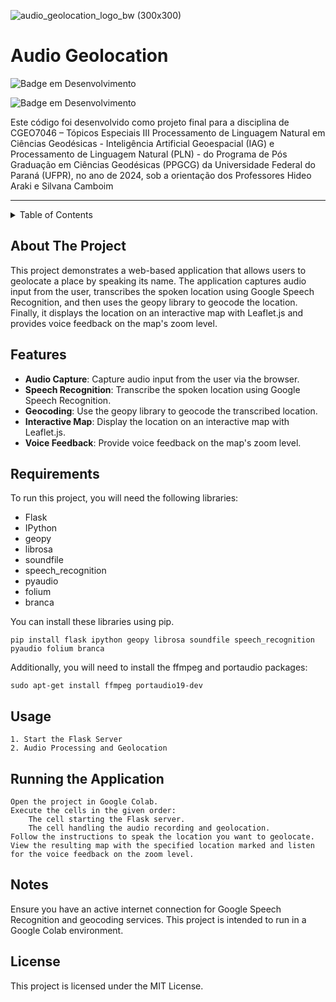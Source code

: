 ![audio_geolocation_logo_bw (300x300)](https://github.com/nathandamas/audio-geolocation/assets/19439872/d54b58a8-4071-406e-9c15-5ade62065a78)

# Audio Geolocation

 ![Badge em Desenvolvimento](https://img.shields.io/badge/license-MIT-blue) 
 
 ![Badge em Desenvolvimento](http://img.shields.io/static/v1?label=STATUS&message=EM%20DESENVOLVIMENTO&color=yellow&style=for-the-badge)

Este código foi desenvolvido como projeto final para a disciplina de CGEO7046 – Tópicos Especiais III Processamento de Linguagem Natural em Ciências Geodésicas - 
Inteligência Artificial Geoespacial (IAG) e Processamento de Linguagem Natural (PLN) - do Programa de Pós Graduação em Ciências Geodésicas (PPGCG) da Universidade Federal do Paraná (UFPR), no ano de 2024, sob a orientação dos Professores Hideo Araki e Silvana Camboim

-------------------------------------------------------------------------------------------------------------------------------------------------------------------

<!-- TABLE OF CONTENTS -->
<details>
  <summary>Table of Contents</summary>
  <ol>
    <li><a href="#about-the-project">About The Project</a></li>
    <li><a href="#requirements">Requirements</a></li>
    <li><a href="#usage">Usage</a></li>
    <li><a href="#running-the-application">Running the application</a></li>
    <li><a href="#notes">Notes</a></li>
    <li><a href="#license">License</a></li>
  </ol>
</details>

## About The Project

This project demonstrates a web-based application that allows users to geolocate a place by speaking its name. The application captures audio input from the user, transcribes the spoken location using Google Speech Recognition, and then uses the geopy library to geocode the location. Finally, it displays the location on an interactive map with Leaflet.js and provides voice feedback on the map's zoom level.

## Features

- **Audio Capture**: Capture audio input from the user via the browser.
- **Speech Recognition**: Transcribe the spoken location using Google Speech Recognition.
- **Geocoding**: Use the geopy library to geocode the transcribed location.
- **Interactive Map**: Display the location on an interactive map with Leaflet.js.
- **Voice Feedback**: Provide voice feedback on the map's zoom level.

## Requirements

To run this project, you will need the following libraries:

- Flask
- IPython
- geopy
- librosa
- soundfile
- speech_recognition
- pyaudio
- folium
- branca




You can install these libraries using pip. 
```
pip install flask ipython geopy librosa soundfile speech_recognition pyaudio folium branca
```
Additionally, you will need to install the ffmpeg and portaudio packages:
```
sudo apt-get install ffmpeg portaudio19-dev
```
## Usage

    1. Start the Flask Server
    2. Audio Processing and Geolocation

## Running the Application

    Open the project in Google Colab.
    Execute the cells in the given order:
        The cell starting the Flask server.
        The cell handling the audio recording and geolocation.
    Follow the instructions to speak the location you want to geolocate.
    View the resulting map with the specified location marked and listen for the voice feedback on the zoom level.

## Notes

Ensure you have an active internet connection for Google Speech Recognition and geocoding services.
This project is intended to run in a Google Colab environment.

## License

This project is licensed under the MIT License.
